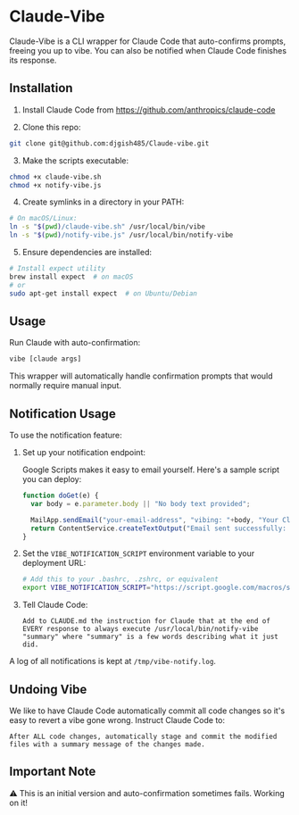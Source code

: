 # Claude-Vibe

Claude-Vibe is a CLI wrapper for Claude Code that auto-confirms prompts, freeing you up to vibe. You can also be notified when Claude Code finishes its response.

## Installation

1. Install Claude Code from https://github.com/anthropics/claude-code

2. Clone this repo: 
```bash
git clone git@github.com:djgish485/Claude-vibe.git
```

3. Make the scripts executable:
```bash
chmod +x claude-vibe.sh
chmod +x notify-vibe.js
```

4. Create symlinks in a directory in your PATH:
```bash
# On macOS/Linux:
ln -s "$(pwd)/claude-vibe.sh" /usr/local/bin/vibe
ln -s "$(pwd)/notify-vibe.js" /usr/local/bin/notify-vibe
```

5. Ensure dependencies are installed:
```bash
# Install expect utility
brew install expect  # on macOS
# or
sudo apt-get install expect  # on Ubuntu/Debian
```

## Usage

Run Claude with auto-confirmation:
```bash
vibe [claude args]
```

This wrapper will automatically handle confirmation prompts that would normally require manual input.

## Notification Usage

To use the notification feature:

1. Set up your notification endpoint:

   Google Scripts makes it easy to email yourself. Here's a sample script you can deploy:

   ```javascript
   function doGet(e) {
     var body = e.parameter.body || "No body text provided";

     MailApp.sendEmail("your-email-address", "vibing: "+body, "Your Claude Code task has completed successfully.");
     return ContentService.createTextOutput("Email sent successfully: "+body);
   }
   ```

2. Set the `VIBE_NOTIFICATION_SCRIPT` environment variable to your deployment URL:

   ```bash
   # Add this to your .bashrc, .zshrc, or equivalent
   export VIBE_NOTIFICATION_SCRIPT="https://script.google.com/macros/s/your-deployed-script-id/exec"
   ```

3. Tell Claude Code:

   ```
   Add to CLAUDE.md the instruction for Claude that at the end of EVERY response to always execute /usr/local/bin/notify-vibe "summary" where "summary" is a few words describing what it just did.
   ```

A log of all notifications is kept at `/tmp/vibe-notify.log`.

## Undoing Vibe

We like to have Claude Code automatically commit all code changes so it's easy to revert a vibe gone wrong. Instruct Claude Code to:

```
After ALL code changes, automatically stage and commit the modified files with a summary message of the changes made.
```

## Important Note

⚠️ This is an initial version and auto-confirmation sometimes fails. Working on it!